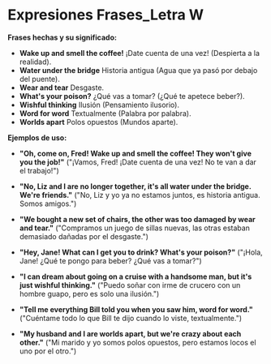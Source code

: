 # Expresiones Frases_Letra W



**Frases hechas y su significado:**

*   **Wake up and smell the coffee!**    ¡Date cuenta de una vez! (Despierta a la realidad).
*   **Water under the bridge**    Historia antigua (Agua que ya pasó por debajo del puente).
*   **Wear and tear**    Desgaste.
*   **What's your poison?**    ¿Qué vas a tomar? (¿Qué te apetece beber?).
*   **Wishful thinking**    Ilusión (Pensamiento ilusorio).
*   **Word for word**    Textualmente (Palabra por palabra).
*   **Worlds apart**    Polos opuestos (Mundos aparte).

**Ejemplos de uso:**

*   **"Oh, come on, Fred! Wake up and smell the coffee! They won't give you the job!"** ("¡Vamos, Fred! ¡Date cuenta de una vez! No te van a dar el trabajo!")

*   **"No, Liz and I are no longer together, it's all water under the bridge. We're friends."** ("No, Liz y yo ya no estamos juntos, es historia antigua. Somos amigos.")

*   **"We bought a new set of chairs, the other was too damaged by wear and tear."** ("Compramos un juego de sillas nuevas, las otras estaban demasiado dañadas por el desgaste.")

*   **"Hey, Jane! What can I get you to drink? What's your poison?"** ("¡Hola, Jane! ¿Qué te pongo para beber? ¿Qué vas a tomar?")

*   **"I can dream about going on a cruise with a handsome man, but it's just wishful thinking."** ("Puedo soñar con irme de crucero con un hombre guapo, pero es solo una ilusión.")

*   **"Tell me everything Bill told you when you saw him, word for word."** ("Cuéntame todo lo que Bill te dijo cuando lo viste, textualmente.")

*   **"My husband and I are worlds apart, but we're crazy about each other."** ("Mi marido y yo somos polos opuestos, pero estamos locos el uno por el otro.")

